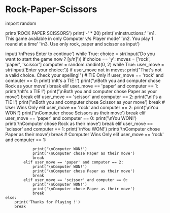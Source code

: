 # Rock-Paper-Scissors

import random


print('ROCK PAPER SCISSORS')
print('-' * 20)
print('\nInstructions:'
      '\n1. This game available in only Computer v/s Player mode'
      '\n2. You play 1 round at a time'
      '\n3. Use only rock, paper and scissor as input')

input('\nPress Enter to continue')
while True:
    choice = str(input('Do you want to start the game now ? [y/n]'))
    if choice == 'y':
        moves = ['rock', 'paper', 'scissor']
        computer = random.randint(0, 2)
        while True:
            user_move = str(input('Enter your choice:'))
            if user_move not in moves:
                print("That's not a valid choice. Check your spelling!")
            # TIE Only
            if user_move == 'rock' and computer == 0:
                print('\nIt\'s a TIE !')
                print('\nBoth you and computer chose Rock as your move')
                break
            elif user_move == 'paper' and computer == 1:
                print('\nIt\'s a TIE !')
                print('\nBoth you and computer chose Paper as your move')
                break
            elif user_move == 'scissor' and computer == 2:
                print('\nIt\'s a TIE !')
                print('\nBoth you and computer chose Scissor as your move')
                break
            # User Wins Only
            elif user_move == 'rock' and computer == 2:
                print('\nYou WON!')
                print('\nComputer chose Scissors as their move')
                break
            elif user_move == 'paper' and computer == 0:
                print('\nYou WON!')
                print('\nComputer chose Rock as their move')
                break
            elif user_move == 'scissor' and computer == 1:
                print('\nYou WON!')
                print('\nComputer chose Paper as their move')
                break
            # Computer Wins Only
            elif user_move == 'rock' and computer == 1:
                
                print('\nComputer WON!')
                print('\nComputer chose Paper as their move')
                break
            elif user_move == 'paper' and computer == 2:
                print('\nComputer WON!')
                print('\nComputer chose Paper as their move')
                break
            elif user_move == 'scissor' and computer == 0:
                print('\nComputer WON!')
                print('\nComputer chose Paper as their move')
                break
    else:
        print('Thanks for Playing !')
        break
